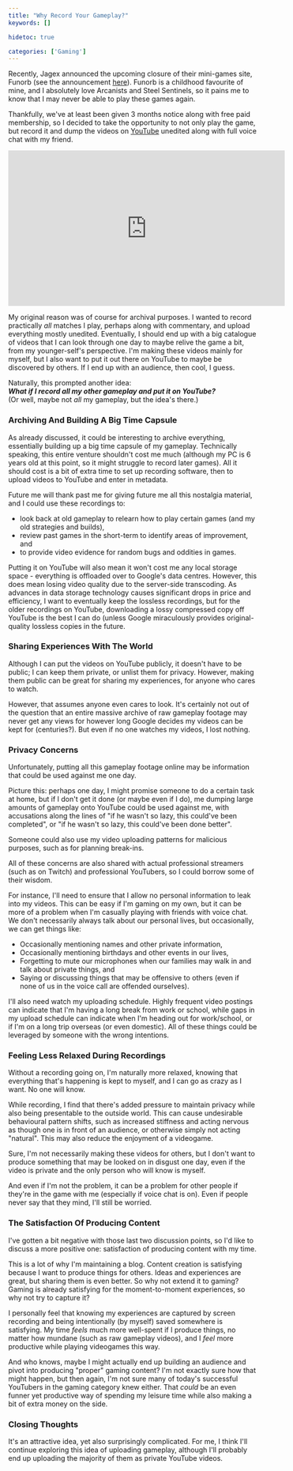 ```yaml
---
title: "Why Record Your Gameplay?"
keywords: []

hidetoc: true

categories: ['Gaming']
---
```


Recently, Jagex announced the upcoming closure of their mini-games site, Funorb (see the announcement [here](http://services.funorb.com/m=forum_fo/c=zx-5mqnxxNA/forums.ws?0,1,125,137654)). Funorb is a childhood favourite of mine, and I absolutely love Arcanists and Steel Sentinels, so it pains me to know that I may never be able to play these games again.

Thankfully, we've at least been given 3 months notice along with free paid membership, so I decided to take the opportunity to not only play the game, but record it and dump the videos on [YouTube](https://www.youtube.com/playlist?list=PLn8SsDCCDln2j5MBMmNICvLN3U3JisdYc) unedited along with full voice chat with my friend.

<iframe width="560" height="315" src="https://www.youtube.com/embed/x8EL6_2hfrI" frameborder="0" allow="autoplay; encrypted-media" allowfullscreen></iframe>

My original reason was of course for archival purposes. I wanted to record practically *all* matches I play, perhaps along with commentary, and upload everything mostly unedited. Eventually, I should end up with a big catalogue of videos that I can look through one day to maybe relive the game a bit, from my younger-self's perspective. I'm making these videos mainly for myself, but I also want to put it out there on YouTube to maybe be discovered by others. If I end up with an audience, then cool, I guess.

Naturally, this prompted another idea:<br>
__*What if I record all my other gameplay and put it on YouTube?*__<br>
(Or well, maybe not *all* my gameplay, but the idea's there.)

### Archiving And Building A Big Time Capsule

As already discussed, it could be interesting to archive everything, essentially building up a big time capsule of my gameplay. Technically speaking, this entire venture shouldn't cost me much (although my PC is 6 years old at this point, so it might struggle to record later games). All it should cost is a bit of extra time to set up recording software, then to upload videos to YouTube and enter in metadata.

Future me will thank past me for giving future me all this nostalgia material, and I could use these recordings to:

- look back at old gameplay to relearn how to play certain games (and my old strategies and builds),
- review past games in the short-term to identify areas of improvement, and
- to provide video evidence for random bugs and oddities in games.

Putting it on YouTube will also mean it won't cost me any local storage space - everything is offloaded over to Google's data centres. However, this does mean losing video quality due to the server-side transcoding. As advances in data storage technology causes significant drops in price and efficiency, I want to eventually keep the lossless recordings, but for the older recordings on YouTube, downloading a lossy compressed copy off YouTube is the best I can do (unless Google miraculously provides original-quality lossless copies in the future.

### Sharing Experiences With The World

Although I can put the videos on YouTube publicly, it doesn't have to be public; I can keep them private, or unlist them for privacy. However, making them public can be great for sharing my experiences, for anyone who cares to watch.

However, that assumes anyone even cares to look. It's certainly not out of the question that an entire massive archive of raw gameplay footage may never get any views for however long Google decides my videos can be kept for (centuries?). But even if no one watches my videos, I lost nothing.

### Privacy Concerns

Unfortunately, putting all this gameplay footage online may be information that could be used against me one day.

Picture this: perhaps one day, I might promise someone to do a certain task at home, but if I don't get it done (or maybe even if I do), me dumping large amounts of gameplay onto YouTube could be used against me, with accusations along the lines of "if he wasn't so lazy, this could've been completed", or "if he wasn't so lazy, this could've been done better".

Someone could also use my video uploading patterns for malicious purposes, such as for planning break-ins.

All of these concerns are also shared with actual professional streamers (such as on Twitch) and professional YouTubers, so I could borrow some of their wisdom.

For instance, I'll need to ensure that I allow no personal information to leak into my videos. This can be easy if I'm gaming on my own, but it can be more of a problem when I'm casually playing with friends with voice chat. We don't necessarily always talk about our personal lives, but occasionally, we can get things like:

- Occasionally mentioning names and other private information,
- Occasionally mentioning birthdays and other events in our lives,
- Forgetting to mute our microphones when our families may walk in and talk about private things, and
- Saying or discussing things that may be offensive to others (even if none of us in the voice call are offended ourselves).

I'll also need watch my uploading schedule. Highly frequent video postings can indicate that I'm having a long break from work or school, while gaps in my upload schedule can indicate when I'm heading out for work/school, or if I'm on a long trip overseas (or even domestic). All of these things could be leveraged by someone with the wrong intentions.

### Feeling Less Relaxed During Recordings

Without a recording going on, I'm naturally more relaxed, knowing that everything that's happening is kept to myself, and I can go as crazy as I want. No one will know.

While recording, I find that there's added pressure to maintain privacy while also being presentable to the outside world. This can cause undesirable behavioural pattern shifts, such as increased stiffness and acting nervous as though one is in front of an audience, or otherwise simply not acting "natural". This may also reduce the enjoyment of a videogame.

Sure, I'm not necessarily making these videos for others, but I don't want to produce something that may be looked on in disgust one day, even if the video is private and the only person who will know is myself.

And even if I'm not the problem, it can be a problem for other people if they're in the game with me (especially if voice chat is on). Even if people never say that they mind, I'll still be worried.

### The Satisfaction Of Producing Content

I've gotten a bit negative with those last two discussion points, so I'd like to discuss a more positive one: satisfaction of producing content with my time.

This is a lot of why I'm maintaining a blog. Content creation is satisfying because I want to produce things for others. Ideas and experiences are great, but sharing them is even better. So why not extend it to gaming? Gaming is already satisfying for the moment-to-moment experiences, so why not try to capture it?

I personally feel that knowing my experiences are captured by screen recording and being intentionally (by myself) saved somewhere is satisfying. My time *feels* much more well-spent if I produce things, no matter how mundane (such as raw gameplay videos), and I *feel* more productive while playing videogames this way.

And who knows, maybe I might actually end up building an audience and pivot into producing "proper" gaming content? I'm not exactly sure how that might happen, but then again, I'm not sure many of today's successful YouTubers in the gaming category knew either. That *could* be an even funner yet productive way of spending my leisure time while also making a bit of extra money on the side.

### Closing Thoughts

It's an attractive idea, yet also surprisingly complicated. For me, I think I'll continue exploring this idea of uploading gameplay, although I'll probably end up uploading the majority of them as private YouTube videos.
